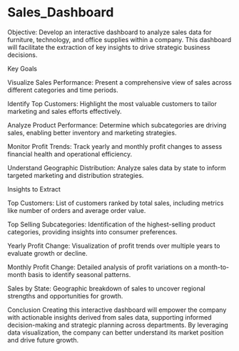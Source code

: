 # Sales_Dashboard

Objective: Develop an interactive dashboard to analyze sales data for furniture, technology, and office supplies within a company. This dashboard will facilitate the extraction of key insights to drive strategic business decisions.

Key Goals

Visualize Sales Performance: Present a comprehensive view of sales across different categories and time periods.

Identify Top Customers: Highlight the most valuable customers to tailor marketing and sales efforts effectively.

Analyze Product Performance: Determine which subcategories are driving sales, enabling better inventory and marketing strategies.

Monitor Profit Trends: Track yearly and monthly profit changes to assess financial health and operational efficiency.

Understand Geographic Distribution: Analyze sales data by state to inform targeted marketing and distribution strategies.

Insights to Extract

Top Customers: List of customers ranked by total sales, including metrics like number of orders and average order value.

Top Selling Subcategories: Identification of the highest-selling product categories, providing insights into consumer preferences.

Yearly Profit Change: Visualization of profit trends over multiple years to evaluate growth or decline.

Monthly Profit Change: Detailed analysis of profit variations on a month-to-month basis to identify seasonal patterns.

Sales by State: Geographic breakdown of sales to uncover regional strengths and opportunities for growth.

Conclusion
Creating this interactive dashboard will empower the company with actionable insights derived from sales data, supporting informed decision-making and strategic planning across departments. By leveraging data visualization, the company can better understand its market position and drive future growth.
